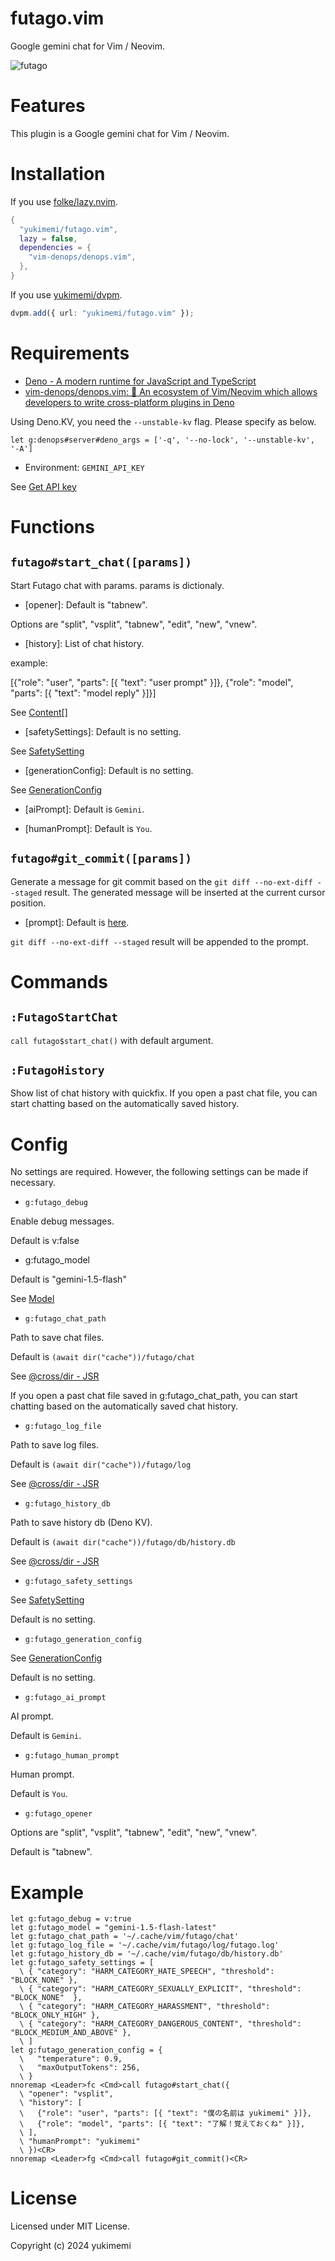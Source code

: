 # futago.vim

Google gemini chat for Vim / Neovim.

![futago](https://github.com/yukimemi/futago.vim/assets/6442108/29e371e3-c16e-4b94-8a0c-67a37e26f7b5)

# Features

This plugin is a Google gemini chat for Vim / Neovim.

# Installation

If you use [folke/lazy.nvim](https://github.com/folke/lazy.nvim).

```lua
{
  "yukimemi/futago.vim",
  lazy = false,
  dependencies = {
    "vim-denops/denops.vim",
  },
}
```

If you use [yukimemi/dvpm](https://github.com/yukimemi/dvpm).

```typescript
dvpm.add({ url: "yukimemi/futago.vim" });
```

# Requirements

- [Deno - A modern runtime for JavaScript and TypeScript](https://deno.land/)
- [vim-denops/denops.vim: 🐜 An ecosystem of Vim/Neovim which allows developers to write cross-platform plugins in Deno](https://github.com/vim-denops/denops.vim)

Using Deno.KV, you need the `--unstable-kv` flag.
Please specify as below.

```vim
let g:denops#server#deno_args = ['-q', '--no-lock', '--unstable-kv', '-A']
```

- Environment: `GEMINI_API_KEY`

See [Get API key](https://ai.google.dev/)

# Functions

## `futago#start_chat([params])`

Start Futago chat with params.
params is dictionaly.

- [opener]: Default is "tabnew".

Options are "split", "vsplit", "tabnew", "edit", "new", "vnew".

- [history]: List of chat history.

example:

[{"role": "user", "parts": [{ "text": "user prompt" }]}, {"role": "model", "parts": [{ "text": "model reply" }]}]

See [Content[]](https://ai.google.dev/api/caching?#Content)

- [safetySettings]: Default is no setting.

See [SafetySetting](https://ai.google.dev/api/generate-content?#safetysetting)

- [generationConfig]: Default is no setting.

See [GenerationConfig](https://ai.google.dev/api/generate-content?#generationconfig)

- [aiPrompt]: Default is `Gemini`.

- [humanPrompt]: Default is `You`.

## `futago#git_commit([params])`

Generate a message for git commit based on the `git diff --no-ext-diff --staged` result.
The generated message will be inserted at the current cursor position.

- [prompt]: Default is [here](https://github.com/yukimemi/futago.vim/blob/main/denops/futago/consts.ts#L21).

`git diff --no-ext-diff --staged` result will be appended to the prompt.

# Commands

## `:FutagoStartChat`

`call futago$start_chat()` with default argument.

## `:FutagoHistory`

Show list of chat history with quickfix.
If you open a past chat file, you can start chatting based on the automatically saved history.

# Config

No settings are required. However, the following settings can be made if necessary.

- `g:futago_debug`

Enable debug messages.

Default is v:false

- g:futago_model

Default is "gemini-1.5-flash"


See [Model](https://ai.google.dev/gemini-api/docs/models/gemini?#model-variations)

- `g:futago_chat_path`

Path to save chat files.

Default is `(await dir("cache"))/futago/chat`

See [@cross/dir - JSR](https://jsr.io/@cross/dir)

If you open a past chat file saved in g:futago_chat_path, you can start chatting based on the automatically saved chat history.

- `g:futago_log_file`

Path to save log files.

Default is `(await dir("cache"))/futago/log`

See [@cross/dir - JSR](https://jsr.io/@cross/dir)

- `g:futago_history_db`

Path to save history db (Deno KV).

Default is `(await dir("cache"))/futago/db/history.db`

See [@cross/dir - JSR](https://jsr.io/@cross/dir)

- `g:futago_safety_settings`

See [SafetySetting](https://ai.google.dev/api/generate-content?#safetysetting)

Default is no setting.

- `g:futago_generation_config`

See [GenerationConfig](https://ai.google.dev/api/generate-content?#generationconfig)

Default is no setting.

- `g:futago_ai_prompt`

AI prompt.

Default is `Gemini`.

- `g:futago_human_prompt`

Human prompt.

Default is `You`.

- `g:futago_opener`

Options are "split", "vsplit", "tabnew", "edit", "new", "vnew".

Default is "tabnew".

# Example

```vim
let g:futago_debug = v:true
let g:futago_model = "gemini-1.5-flash-latest"
let g:futago_chat_path = '~/.cache/vim/futago/chat'
let g:futago_log_file = '~/.cache/vim/futago/log/futago.log'
let g:futago_history_db = '~/.cache/vim/futago/db/history.db'
let g:futago_safety_settings = [
  \ { "category": "HARM_CATEGORY_HATE_SPEECH", "threshold": "BLOCK_NONE" },
  \ { "category": "HARM_CATEGORY_SEXUALLY_EXPLICIT", "threshold": "BLOCK_NONE"  },
  \ { "category": "HARM_CATEGORY_HARASSMENT", "threshold": "BLOCK_ONLY_HIGH" },
  \ { "category": "HARM_CATEGORY_DANGEROUS_CONTENT", "threshold": "BLOCK_MEDIUM_AND_ABOVE" },
  \ ]
let g:futago_generation_config = {
  \   "temperature": 0.9,
  \   "maxOutputTokens": 256,
  \ }
nnoremap <Leader>fc <Cmd>call futago#start_chat({
  \ "opener": "vsplit",
  \ "history": [
  \   {"role": "user", "parts": [{ "text": "僕の名前は yukimemi" }]},
  \   {"role": "model", "parts": [{ "text": "了解！覚えておくね" }]},
  \ ],
  \ "humanPrompt": "yukimemi"
  \ })<CR>
nnoremap <Leader>fg <Cmd>call futago#git_commit()<CR>
```

# License

Licensed under MIT License.

Copyright (c) 2024 yukimemi

